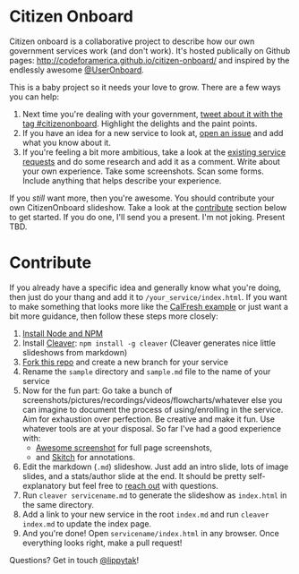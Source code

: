 # Citizen Onboard
Citizen onboard is a collaborative project to describe how our own government services work (and don't work). It's hosted publically on Github pages: http://codeforamerica.github.io/citizen-onboard/ and inspired by the endlessly awesome [@UserOnboard](http://www.twitter.com/useronboard).

This is a baby project so it needs your love to grow. There are a few ways you can help:

1. Next time you're dealing with your government, [tweet about it with the tag #citizenonboard](https://twitter.com/search?q=%23citizenonboard&src=hash&f=realtime). Highlight the delights and the paint points.
2. If you have an idea for a new service to look at, [open an issue](https://github.com/codeforamerica/citizen-onboard/issues/new) and add what you know about it.
3. If you're feeling a bit more ambitious, take a look at the [existing service requests](https://github.com/codeforamerica/citizen-onboard/issues) and do some research and add it as a comment. Write about your own experience. Take some screenshots. Scan some forms. Include anything that helps describe your experience.

If you *still* want more, then you're awesome. You should contribute your own CitizenOnboard slideshow. Take a look at the [contribute](#contribute) section below to get started. If you do one, I'll send you a present. I'm not joking. Present TBD.

# Contribute
If you already have a specific idea and generally know what you're doing, then just do your thang and add it to `/your_service/index.html`. If you want to make something that looks more like the [CalFresh example](http://codeforamerica.github.io/citizen-onboard/calfresh) or just want a bit more guidance, then follow these steps more closely:

1. [Install Node and NPM](https://gist.github.com/isaacs/579814#file-node-and-npm-in-30-seconds-sh)
2. Install [Cleaver](https://github.com/jdan/cleaver/): `npm install -g cleaver` (Cleaver generates nice little slideshows from markdown)
3. [Fork this repo](fork) and create a new branch for your service
4. Rename the `sample` directory and `sample.md` file to the name of your service
5. Now for the fun part: Go take a bunch of screenshots/pictures/recordings/videos/flowcharts/whatever else you can imagine to document the process of using/enrolling in the service. Aim for exhaustion over perfection. Be creative and make it fun. Use whatever tools are at your disposal. So far I've had a good experience with:
    - [Awesome screenshot](https://chrome.google.com/webstore/detail/awesome-screenshot-captur/alelhddbbhepgpmgidjdcjakblofbmce?hl=en) for full page screenshots,
    - and [Skitch](http://evernote.com/skitch/) for annotations.
6. Edit the markdown (`.md`) slideshow. Just add an intro slide, lots of image slides, and a stats/author slide at the end. It should be pretty self-explanatory but feel free to [reach out](http://www.twitter.com/lippytak) with questions.
7. Run `cleaver servicename.md` to generate the slideshow as `index.html` in the same directory.
8. Add a link to your new service in the root `index.md` and run `cleaver index.md` to update the index page.
9. And you're done! Open `servicename/index.html` in any browser. Once everything looks right, make a pull request!

Questions? Get in touch [@lippytak](http://twitter.com/lippytak)!